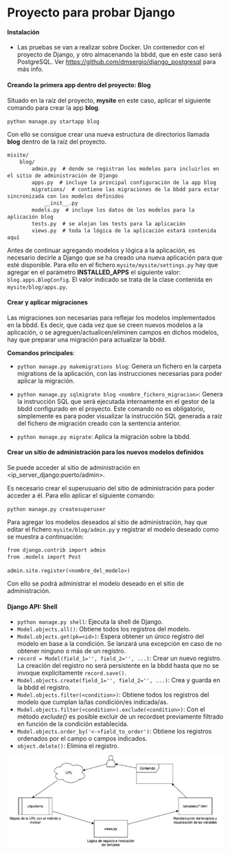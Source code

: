 # Proyecto para probar Django

#### Instalación

- Las pruebas se van a realizar sobre Docker. Un contenedor con el proyecto de Django, y otro almacenando la bbdd,
que en este caso será PostgreSQL. Ver <https://github.com/dmsergio/django_postgresql> para más info.

#### Creando la primera app dentro del proyecto: Blog

Situado en la raíz del proyecto, __mysite__ en este caso, aplicar el siguiente comando para crear la app __blog__.

`python manage.py startapp blog`

Con ello se consigue crear una nueva estructura de directorios llamada __blog__ dentro de la raíz del proyecto.

```
misite/
    blog/
        admin.py  # donde se registran los modelos para incluirlos en el sitio de administración de Django
        apps.py  # incluye la principal configuración de la app blog
        migrations/  # contiene las migraciones de la bbdd para estar sincronizada con los modelos definidos
            __init__.py
        models.py  # incluye los datos de los modelos para la aplicación blog
        tests.py  # se alojan los tests para la aplicación
        views.py  # toda la lógica de la aplicación estará contenida aquí
```

Antes de continuar agregando modelos y lógica a la aplicación, es necesario decirle a Django que se ha creado una nueva
aplicación para que esté disponible. Para ello en el fichero `mysite/mysite/settings.py` hay que agregar en el parámetro
__INSTALLED_APPS__ el siguiente valor: `blog.apps.BlogConfig`. El valor indicado se trata de la clase contenida en
`mysite/blog/apps.py`.

#### Crear y aplicar migraciones

Las migraciones son necesarias para reflejar los modelos implementados en la bbdd. Es decir, que cada vez que se creen
nuevos modelos a la aplicación, o se agreguen/actualicen/eliminen campos en dichos modelos, hay que preparar una migración
para actualizar la bbdd.

__Comandos principales__:

- `python manage.py makemigrations blog`: Genera un fichero en la carpeta migrations de la aplicación, con las instrucciones
necesarias para poder aplicar la migración.

- `python manage.py sqlmigrate blog <nombre_fichero_migracion>`: Genera la instrucción SQL que será ejecutada internamente
en el gestor de la bbdd configurado en el proyecto. Este comando no es obligatorio, simplemente es para poder visualizar
la instrucción SQL generada a raíz del fichero de migración creado con la sentencia anterior.

- ``python manage.py migrate``: Aplica la migración sobre la bbdd.

#### Crear un sitio de administración para los nuevos modelos definidos

Se puede acceder al sitio de administración en <ip_server_django:puerto/admin>.

Es necesario crear el superusuario del sitio de administración para poder acceder a él. Para ello aplicar el siguiente
comando:

``python manage.py createsuperuser``

Para agregar los modelos deseados al sitio de administración, hay que editar el fichero ``mysite/blog/admin.py`` y registrar
el modelo deseado como se muestra a continuación:

```
from django.contrib import admin
from .models import Post

admin.site.register(<nombre_del_modelo>)
```

Con ello se podrá administrar el modelo deseado en el sitio de administración.


#### Django API: Shell

- `python manage.py shell`: Ejecuta la shell de Django.
- `Model.objects.all()`: Obtiene todos los registros del modelo.
- `Model.objects.get(pk=<id>)`: Espera obtener un único registro del modelo en base a la condición. Se lanzará una
excepción en caso de no obtener ninguno o más de un registro.
- `record = Model(field_1='', field_2='', ...)`: Crear un nuevo registro. La creación del registro no será persistente
en la bbdd hasta que no se invoque explícitamente `record.save()`.
- `Model.objects.create(field_1='', field_2='', ...)`: Crea y guarda en la bbdd el registro.
- `Model.objects.filter(<condition>)`: Obtiene todos los registros del modelo que cumplan la/las condición/es indicada/as.
- `Model.objects.filter(<condition>).exclude(<condition>)`: Con el método _exclude()_ es posible excluir de un recordset
previamente filtrado en función de la condición establecida.
- `Model.objects.order_by('<->field_to_order')`: Obtiene los registros ordenados por el campo o campos indicados.
- `object.delete()`: Elimina el registro.


![Django flow](./images/django_flow.jpg?raw=true "Django flow")

